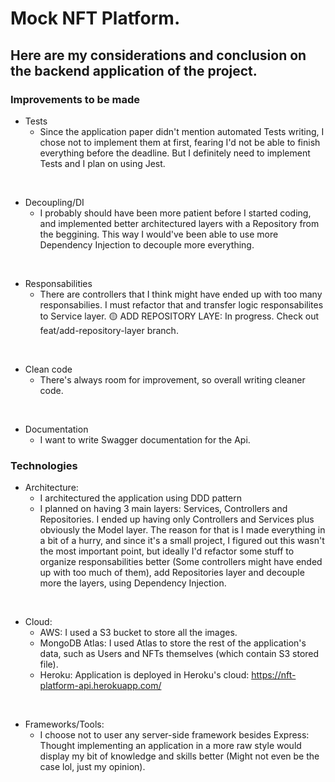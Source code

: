 # Mock NFT Platform. 
## Here are my considerations and conclusion on the backend application of the project.

<!--ts-->

### Improvements to be made
  * Tests
      - Since the application paper didn't mention automated Tests writing, I chose not to implement them at first, fearing I'd not be able to finish everything before the deadline. But I definitely need to implement Tests and I plan on using Jest.
      
<br/>

  * Decoupling/DI
      - I probably should have been more patient before I started coding, and implemented better architectured layers with a Repository from the beggining. This way I would've been able to use more Dependency Injection to decouple more everything.
      
<br/>

  * Responsabilities
      - There are controllers that I think might have ended up with too many responsabilies. I must refactor that and transfer logic responsabilites to Service layer.
      :yellow_circle: ADD REPOSITORY LAYE: In progress. Check out feat/add-repository-layer branch.
      
<br/>

  * Clean code
      - There's always room for improvement, so overall writing cleaner code.
<br/>

  * Documentation
      - I want to write Swagger documentation for the Api.

### Technologies
  * Architecture:
      - I architectured the application using DDD pattern
      - I planned on having 3 main layers: Services, Controllers and Repositories. I ended up having only Controllers and Services plus obviously the Model layer. The reason for that is I made everything in a bit of a hurry, and since it's a small project, I figured out this wasn't the most important point, but ideally I'd refactor some stuff to organize responsabilities better (Some controllers might have ended up with too much of them), add Repositories layer and decouple more the layers, using Dependency Injection.
      
<br/>

  * Cloud:
      - AWS: I used a S3 bucket to store all the images.
      - MongoDB Atlas: I used Atlas to store the rest of the application's data, such as Users and NFTs themselves (which contain S3 stored file).
      - Heroku: Application is deployed in Heroku's cloud: https://nft-platform-api.herokuapp.com/
<br/>

  * Frameworks/Tools:
      - I choose not to user any server-side framework besides Express: Thought implementing an application in a more raw style would display my bit of knowledge and skills better (Might not even be the case lol, just my opinion).

